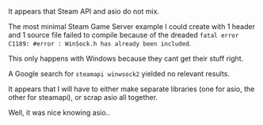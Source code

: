 It appears that Steam API and asio do not mix. 

The most minimal Steam Game Server example I could create with 1 header and 1 source file failed to compile because of the dreaded `fatal error C1189: #error : WinSock.h has already been included`. 

This only happens with Windows because they cant get their stuff right.

A Google search for `steamapi winwsock2` yielded no relevant results. 

It appears that I will have to either make separate libraries (one for asio, the other for steamapi), or scrap asio all together. 

Well, it was nice knowing asio..
